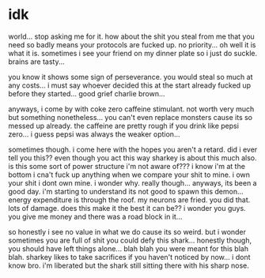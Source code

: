# idk

world...  stop asking me for it.  how about the shit you steal from me that you need so badly means your protocols are fucked up.  no priority...  oh well it is what it is.  sometimes i see your friend on my dinner plate so i just do suckle.  brains are tasty...

you know it shows some sign of perseverance.  you would steal so much at any costs...  i must say whoever decided this at the start already fucked up before they started...  good grief charlie brown...

anyways, i come by with coke zero caffeine stimulant.  not worth very much but something nonetheless...  you can't even replace monsters cause its so messed up already.  the caffeine are pretty rough if you drink like pepsi zero...  i guess pepsi was always the weaker option...

sometimes though. i come here with the hopes you aren't a retard.  did i ever tell you this??  even though you act this way sharkey is about this much also.  is this some sort of power structure i'm not aware of???  i know i'm at the bottom i cna't fuck up anything when we compare your shit to mine.  i own your shit i dont own mine. i wonder why.  really though...  anyways, its been a good day.  i'm starting to understand its not good to spawn this demon...  energy expenditure is through the roof.  my neurons are fried.  you did that.  lots of damage.  does this make it the best it can be?? i wonder you guys. you give me money and there was a road block in it...

so honestly i see no value in what we do cause its so weird.  but i wonder sometimes you are full of shit you could defy this shark...  honestly though, you should have left things alone...  blah blah you were meant for this blah blah.  sharkey likes to take sacrifices if you haven't noticed by now...  i dont know bro.  i'm liberated but the shark still sitting there with his sharp nose.
